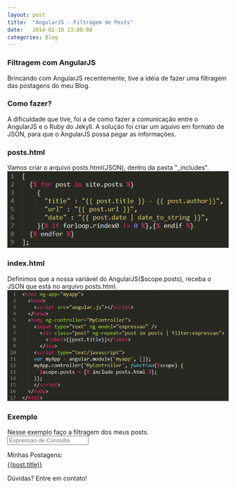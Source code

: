 ```yaml
---
layout: post
title:  "AngularJS - Filtragem de Posts"
date:   2014-02-10 13:00:00
categories: Blog
---
```


<h3>Filtragem com AngularJS</h3>
Brincando com AngularJS recentemente, tive a idéia de fazer uma filtragem das postagens do meu Blog.

<h3>Como fazer?</h3>
A dificuldade que tive, foi a de como fazer a comunicação entre o AngularJS e o Ruby do Jekyll.
A solução foi criar um aquivo em formato de JSON, para que o AngularJS possa pegar as informações.

<h3>posts.html</h3>
Vamos criar o arquivo posts.html(JSON), dentro da pasta "_includes".

<img src="/img/posts/filter.png" />

<h3>index.html</h3>
Definimos que a nossa variável do AngularJS($scope.posts), receba o JSON que está no arquivo posts.html.

<img src="/img/posts/filterindex.png" />

<h3>Exemplo</h3>
Nesse exemplo faço a filtragem dos meus posts.

<script src="/js/angular.min.js"></script>      
<div ng-app="myapp"> 
  	<div ng-controller="MyController">  
  		<input type="text" ng-model="expressao" placeholder="Expressao de Consulta"/>
  		<p style="margin-bottom: 5px">Minhas Postagens: </p>  		
  		<div class="post" ng-repeat="post in posts | filter:expressao">      		
      		<a ng-show="top10($index)" href="{(post.url)}">{(post.title)}</a>
    	</div>
  	</div>
</div>
<script type="text/javascript">
var myApp = angular.module('myapp', []).config([
	'$interpolateProvider', function($interpolateProvider) {
    	return $interpolateProvider.startSymbol('{(').endSymbol(')}');
  	}
]);

myApp.controller('MyController', function($scope) {
	$scope.posts = {% include posts.html %};    

  $scope.top10 = function(id){
    if(id < 10){
      return true;
    }else{
      return false;
    }    
  };
});
</script>

Dúvidas? Entre em contato!
